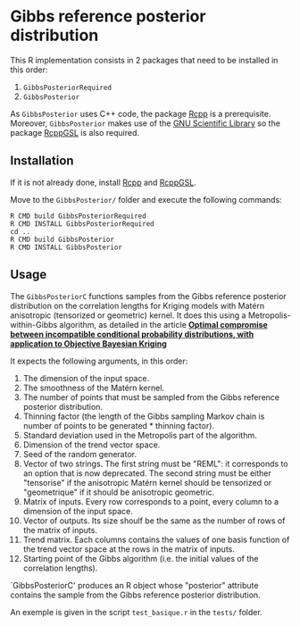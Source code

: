 # Gibbs reference posterior distribution

This R implementation consists in 2 packages that need to be installed in this order:

1. `GibbsPosteriorRequired`
2. `GibbsPosterior`

As `GibbsPosterior` uses C++ code, the package [Rcpp](https://cran.r-project.org/web/packages/Rcpp/) is a prerequisite.
Moreover, `GibbsPosterior` makes use of the [GNU Scientific Library](https://www.gnu.org/software/gsl/) so the package [RcppGSL](https://cran.r-project.org/web/packages/RcppGSL/) is also required.

## Installation

If it is not already done, install [Rcpp](https://cran.r-project.org/web/packages/Rcpp/) and [RcppGSL](https://cran.r-project.org/web/packages/RcppGSL/).

Move to the `GibbsPosterior/` folder and execute the following commands:

```
R CMD build GibbsPosteriorRequired
R CMD INSTALL GibbsPosteriorRequired
cd ..
R CMD build GibbsPosterior
R CMD INSTALL GibbsPosterior
```

## Usage

The `GibbsPosteriorC` functions samples from the Gibbs reference posterior distribution on the correlation lengths for Kriging models with Matérn anisotropic (tensorized or geometric) kernel.
It does this using a Metropolis-within-Gibbs algorithm, as detailed in the article [**Optimal compromise between incompatible conditional probability distributions, with application to Objective Bayesian Kriging**](https://www.esaim-ps.org/articles/ps/abs/2019/02/ps170094/ps170094.html)

It expects the following arguments, in this order:

1. The dimension of the input space.
2. The smoothness of the Matérn kernel.
3. The number of points that must be sampled from the Gibbs reference posterior distribution.
4. Thinning factor (the length of the Gibbs sampling Markov chain is number of points to be generated * thinning factor).
5. Standard deviation used in the Metropolis part of the algorithm.
6. Dimension of the trend vector space.
7. Seed of the random generator.
8. Vector of two strings. The first string must be "REML": it corresponds to an option that is now deprecated. The second string must be either "tensorise" if the anisotropic Matérn kernel should be tensorized or "geometrique" if it should be anisotropic geometric.
9. Matrix of inputs. Every row corresponds to a point, every column to a dimension of the input space.
10. Vector of outputs. Its size shoulf be the same as the number of rows of the matrix of inputs.
11. Trend matrix. Each columns contains the values of one basis function of the trend vector space at the rows in the matrix of inputs.
12. Starting point of the Gibbs algorithm (i.e. the initial values of the correlation lengths).

`GibbsPosteriorC' produces an R object whose "posterior" attribute contains the sample from the Gibbs reference posterior distribution.

An exemple is given in the script `test_basique.r` in the `tests/` folder.
